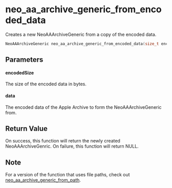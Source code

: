 # neo_aa_archive_generic_from_encoded_data
Creates a new NeoAAArchiveGeneric from a copy of the encoded data.

```c
NeoAAArchiveGeneric neo_aa_archive_generic_from_encoded_data(size_t encodedSize, uint8_t *data);
```

## Parameters

#### encodedSize

The size of the encoded data in bytes.

#### data

The encoded data of the Apple Archive to form the NeoAAArchiveGeneric from.

## Return Value

On success, this function will return the newly created NeoAAArchiveGenric. On failure, this function will return NULL.

## Note

For a version of the function that uses file paths, check out [neo_aa_archive_generic_from_path](neo_aa_archive_generic_from_path.md).
